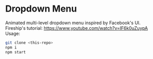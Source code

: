 # Dropdown Menu
Animated multi-level dropdown menu inspired by Facebook's  UI.  
Fireship's tutorial: https://www.youtube.com/watch?v=IF6k0uZuypA  
Usage:
```bash
git clone <this-repo>
npm i
npm start
```
